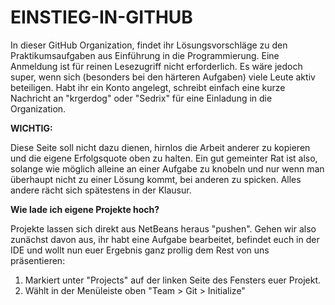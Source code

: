 EINSTIEG-IN-GITHUB
==================

In dieser GitHub Organization, findet ihr Lösungsvorschläge zu den Praktikumsaufgaben aus Einführung in die Programmierung. Eine Anmeldung ist für reinen Lesezugriff nicht erforderlich. Es wäre jedoch super, wenn sich (besonders bei den härteren Aufgaben) viele Leute aktiv beteiligen. Habt ihr ein Konto angelegt, schreibt einfach eine kurze Nachricht an "krgerdog" oder "Sedrix" für eine Einladung in die Organization.

<b>WICHTIG:</b>

Diese Seite soll nicht dazu dienen, hirnlos die Arbeit anderer zu kopieren und die eigene Erfolgsquote oben zu halten. Ein gut gemeinter Rat ist also, solange wie möglich alleine an einer Aufgabe zu knobeln und nur wenn man überhaupt nicht zu einer Lösung kommt, bei anderen zu spicken. Alles andere rächt sich spätestens in der Klausur.


<b>Wie lade ich eigene Projekte hoch?</b>

Projekte lassen sich direkt aus NetBeans heraus "pushen". Gehen wir also zunächst davon aus, ihr habt eine Aufgabe bearbeitet, befindet euch in der IDE und wollt nun euer Ergebnis ganz prollig dem Rest von uns präsentieren:

1. Markiert unter "Projects" auf der linken Seite des Fensters euer Projekt.
2. Wählt in der Menüleiste oben "Team > Git > Initialize"
